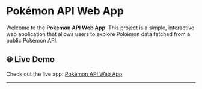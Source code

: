 # Pokémon API Web App

Welcome to the **Pokémon API Web App**! This project is a simple, interactive web application that allows users to explore Pokémon data fetched from a public Pokémon API. 

## 🌐 Live Demo

Check out the live app: [Pokémon API Web App](https://joseomolon.github.io/API_POKI/)

---
